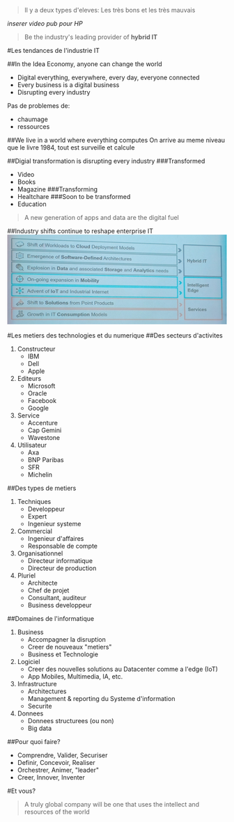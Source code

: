 > Il y a deux types d'eleves:
> Les très bons et les très mauvais

*inserer video pub pour HP*

> Be the industry's leading provider of **hybrid IT**

#Les tendances de l'industrie IT

##In the Idea Economy, anyone can change the world
* Digital everything, everywhere, every day, everyone connected
* Every business is a digital business
* Disrupting every industry

Pas de problemes de:
* chaumage
* ressources

##We live in a world where everything computes
On arrive au meme niveau que le livre 1984, tout est surveille et calcule

##Digial transformation is disrupting every industry
###Transformed
* Video
* Books
* Magazine
###Transforming
* Healtchare
###Soon to be transformed
* Education

> A new generation of apps and data are the digital fuel

##Industry shifts continue to reshape enterprise IT
![Industry shift](entreprise.jpg)

#Les metiers des technologies et du numerique
##Des secteurs d'activites
1. Constructeur
    * IBM
    * Dell
    * Apple
1. Editeurs
    * Microsoft
    * Oracle
    * Facebook
    * Google
1. Service
    * Accenture
    * Cap Gemini
    * Wavestone
1. Utilisateur
    * Axa
    * BNP Paribas
    * SFR
    * Michelin

##Des types de metiers
1. Techniques
    * Developpeur
    * Expert
    * Ingenieur systeme
1. Commercial
    * Ingenieur d'affaires
    * Responsable de compte
1. Organisationnel
    * Directeur informatique
    * Directeur de production
1. Pluriel
    * Architecte
    * Chef de projet
    * Consultant, auditeur
    * Business developpeur

##Domaines de l'informatique
1. Business
    * Accompagner la disruption
    * Creer de nouveaux "metiers"
    * Business et Technologie
1. Logiciel
    * Creer des nouvelles solutions au Datacenter comme a l'edge (IoT)
    * App Mobiles, Multimedia, IA, etc.
1. Infrastructure
    * Architectures
    * Management & reporting du Systeme d'information
    * Securite
1. Donnees
    * Donnees structurees (ou non)
    * Big data

##Pour quoi faire?
* Comprendre, Valider, Securiser
* Definir, Concevoir, Realiser
* Orchestrer, Animer, "leader"
* Creer, Innover, Inventer

#Et vous?
> A truly global company will be one that uses the intellect and resources of the world
